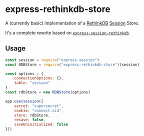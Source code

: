 # express-rethinkdb-store

A (currently basic) implementation of a [RethinkDB](https://www.rethinkdb.com) [Session](https://github.com/expressjs/session) Store.

It's a complete rewrite based on [`express-session-rethinkdb`](https://github.com/armenfilipetyan/express-session-rethinkdb).

## Usage

```javascript
const session = require("express-session")
const RDBStore = require("express-rethinkdb-store")(session)

const options = {
	connectionOptions: {},
	table: "session"
}
const rdbStore = new RDBStore(options)

app.use(session({
	secret: "supersecret",
	cookie: "connect.sid",
	store: rdbStore,
	resave: false,
	saveUninitialized: false
}))
```
